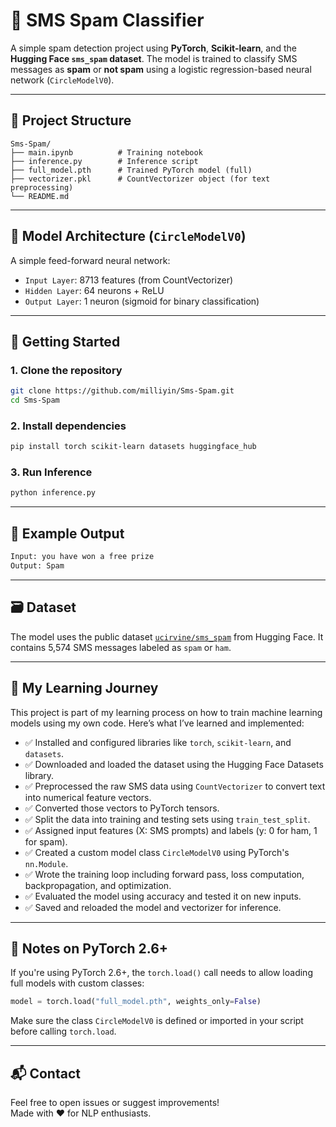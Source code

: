 # 📩 SMS Spam Classifier

A simple spam detection project using **PyTorch**, **Scikit-learn**, and the **Hugging Face `sms_spam` dataset**. The model is trained to classify SMS messages as **spam** or **not spam** using a logistic regression-based neural network (`CircleModelV0`).

---
## 📁 Project Structure

```
Sms-Spam/
├── main.ipynb          # Training notebook
├── inference.py        # Inference script
├── full_model.pth      # Trained PyTorch model (full)
├── vectorizer.pkl      # CountVectorizer object (for text preprocessing)
└── README.md
```

---

## 🧠 Model Architecture (`CircleModelV0`)

A simple feed-forward neural network:
- `Input Layer`: 8713 features (from CountVectorizer)
- `Hidden Layer`: 64 neurons + ReLU
- `Output Layer`: 1 neuron (sigmoid for binary classification)

---

## 🚀 Getting Started

### 1. Clone the repository
```bash
git clone https://github.com/milliyin/Sms-Spam.git
cd Sms-Spam
```

### 2. Install dependencies
```bash
pip install torch scikit-learn datasets huggingface_hub
```

### 3. Run Inference
```bash
python inference.py
```

---

## 🧪 Example Output

```bash
Input: you have won a free prize
Output: Spam
```

---

## 🗃️ Dataset

The model uses the public dataset [`ucirvine/sms_spam`](https://huggingface.co/datasets/ucirvine/sms_spam) from Hugging Face. It contains 5,574 SMS messages labeled as `spam` or `ham`.

---

## 🧠 My Learning Journey

This project is part of my learning process on how to train machine learning models using my own code. Here’s what I’ve learned and implemented:

- ✅ Installed and configured libraries like `torch`, `scikit-learn`, and `datasets`.
- ✅ Downloaded and loaded the dataset using the Hugging Face Datasets library.
- ✅ Preprocessed the raw SMS data using `CountVectorizer` to convert text into numerical feature vectors.
- ✅ Converted those vectors to PyTorch tensors.
- ✅ Split the data into training and testing sets using `train_test_split`.
- ✅ Assigned input features (X: SMS prompts) and labels (y: 0 for ham, 1 for spam).
- ✅ Created a custom model class `CircleModelV0` using PyTorch's `nn.Module`.
- ✅ Wrote the training loop including forward pass, loss computation, backpropagation, and optimization.
- ✅ Evaluated the model using accuracy and tested it on new inputs.
- ✅ Saved and reloaded the model and vectorizer for inference.

---

## 🔐 Notes on PyTorch 2.6+

If you're using PyTorch 2.6+, the `torch.load()` call needs to allow loading full models with custom classes:
```python
model = torch.load("full_model.pth", weights_only=False)
```

Make sure the class `CircleModelV0` is defined or imported in your script before calling `torch.load`.

---


## 📬 Contact

Feel free to open issues or suggest improvements!  
Made with ❤️ for NLP enthusiasts.
